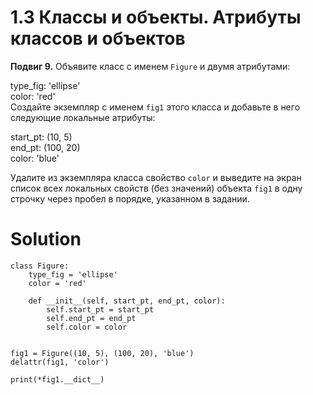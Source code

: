 # 1.3 Классы и объекты. Атрибуты классов и объектов

**Подвиг 9.** Объявите класс с именем `Figure` и двумя атрибутами:

type_fig: 'ellipse'\
color: 'red'\
Создайте экземпляр с именем `fig1` этого класса и добавьте в него
следующие локальные атрибуты:

start_pt: (10, 5)\
end_pt: (100, 20)\
color: 'blue'

Удалите из экземпляра класса свойство `color` и выведите на экран
список всех локальных свойств (без значений) объекта `fig1` в одну 
строчку через пробел в порядке, указанном в задании.

# Solution

```
class Figure:
    type_fig = 'ellipse'
    color = 'red'
    
    def __init__(self, start_pt, end_pt, color):
        self.start_pt = start_pt
        self.end_pt = end_pt
        self.color = color

        
fig1 = Figure((10, 5), (100, 20), 'blue')        
delattr(fig1, 'color')

print(*fig1.__dict__)
```
